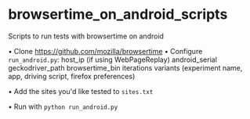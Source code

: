 # browsertime_on_android_scripts
Scripts to run tests with browsertime on android

• Clone https://github.com/mozilla/browsertime
• Configure `run_android.py`:
    host_ip (if using WebPageReplay)
    android_serial
    geckodriver_path
    browsertime_bin
    iterations
    variants (experiment name, app, driving script, firefox preferences)

• Add the sites you'd like tested to `sites.txt`

• Run with `python run_android.py`
